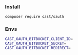 ### Install

``` bash
composer require cast/oauth
```

### Envs

``` bash
CAST_OAUTH_BITBUCKET_CLIENT_ID=
CAST_OAUTH_BITBUCKET_SECRET=
CAST_OAUTH_BITBUCKET_REDIRECT=
```

